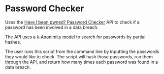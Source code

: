 # Password Checker

Uses the [Have I been pwned? Password Checker](https://haveibeenpwned.com/Passwords) API to check if a password has been involved in a data breach.

The API uses a [k-Anonimity model](https://haveibeenpwned.com/API/v3#SearchingPwnedPasswordsByRange) to search for passwords by partial hashes.

The user runs this script from the command line by inputting the passwords they would like to check. The script will hash those passwords, run them through the API, and return how many times each password was found in a data breach.
